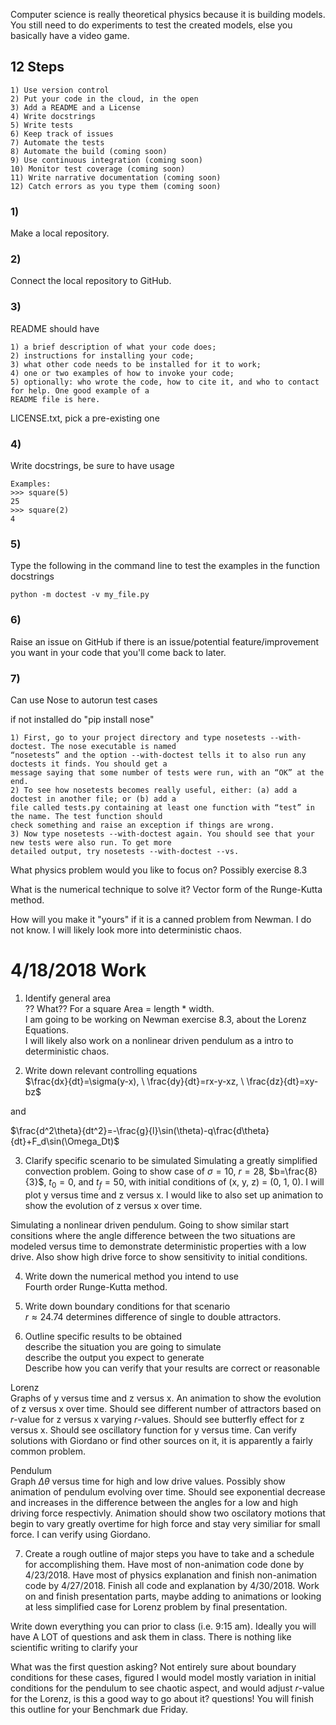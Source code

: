 Computer science is really theoretical physics because it is building models. You still need to do 
experiments to test the created models, else you basically have a video game.


## 12 Steps
    1) Use version control
    2) Put your code in the cloud, in the open
    3) Add a README and a License
    4) Write docstrings
    5) Write tests
    6) Keep track of issues
    7) Automate the tests
    8) Automate the build (coming soon)
    9) Use continuous integration (coming soon)
    10) Monitor test coverage (coming soon)
    11) Write narrative documentation (coming soon)
    12) Catch errors as you type them (coming soon)
    
    
### 1)
Make a local repository.

### 2)
Connect the local repository to GitHub.

### 3)
README should have

    1) a brief description of what your code does;
    2) instructions for installing your code;
    3) what other code needs to be installed for it to work;
    4) one or two examples of how to invoke your code;
    5) optionally: who wrote the code, how to cite it, and who to contact for help. One good example of a 
    README file is here.
    
LICENSE.txt, pick a pre-existing one

### 4)
Write docstrings, be sure to have usage

    Examples:
    >>> square(5)
    25
    >>> square(2)
    4
    

### 5)
Type the following in the command line to test the examples in the function docstrings

    python -m doctest -v my_file.py
    
### 6)
Raise an issue on GitHub if there is an issue/potential feature/improvement you want in your code that you'll come back to later.

### 7)
Can use Nose to autorun test cases

if not installed do "pip install nose"

    1) First, go to your project directory and type nosetests --with-doctest. The nose executable is named 
    “nosetests” and the option --with-doctest tells it to also run any doctests it finds. You should get a
    message saying that some number of tests were run, with an “OK” at the end.
    2) To see how nosetests becomes really useful, either: (a) add a doctest in another file; or (b) add a 
    file called tests.py containing at least one function with “test” in the name. The test function should 
    check something and raise an exception if things are wrong.
    3) Now type nosetests --with-doctest again. You should see that your new tests were also run. To get more
    detailed output, try nosetests --with-doctest --vs.
    
    
    
What physics problem would you like to focus on?
  Possibly exercise 8.3
  
What is the numerical technique to solve it?
  Vector form of the Runge-Kutta method.
  
How will you make it "yours" if it is a canned problem from Newman. 
  I do not know. I will likely look more into deterministic chaos.
 








# 4/18/2018 Work

1) Identify general area  
?? What?? For a square Area = length * width.  
I am going to be working on Newman exercise 8.3, about the Lorenz Equations.   
I will likely also work on a nonlinear driven pendulum as a intro to deterministic chaos.

2) Write down relevant controlling equations  
$\frac{dx}{dt}=\sigma(y-x), \ \frac{dy}{dt}=rx-y-xz, \ \frac{dz}{dt}=xy-bz$

and

$\frac{d^2\theta}{dt^2}=-\frac{g}{l}\sin(\theta)-q\frac{d\theta}{dt}+F_d\sin(\Omega_Dt)$

3) Clarify specific scenario to be simulated
Simulating a greatly simplified convection problem. Going to show case of $\sigma=10$, 
$r=28$, $b=\frac{8}{3}$, $t_0=0$, and $t_f=50$, with initial conditions of (x, y, z) = (0, 1, 0). 
I will plot y versus time and z versus x. I would like to also set up animation to show the evolution
of z versus x over time.

Simulating a nonlinear driven pendulum. Going to show similar start consitions where the angle difference
between the two situations are modeled versus time to demonstrate deterministic properties with a low drive. 
Also show high drive force to show sensitivity to initial conditions.

4) Write down the numerical method you intend to use  
Fourth order Runge-Kutta method.

5) Write down boundary conditions for that scenario  
$r\approx24.74$ determines difference of single to double attractors.

6) Outline specific results to be obtained  
 describe the situation you are going to simulate  
 describe the output you expect to generate  
 Describe how you can verify that your results are correct or reasonable  
 
Lorenz  
Graphs of y versus time and z versus x. An animation to show the evolution of z versus x over time.
Should see different number of attractors based on $r$-value for z versus x varying $r$-values. Should see
butterfly effect for z versus x. Should see oscillatory function for y versus time.
Can verify solutions with Giordano or find other sources on it, it is apparently a fairly common problem.

Pendulum   
Graph $\Delta\theta$ versus time for high and low drive values. Possibly show animation of pendulum 
evolving over time. 
Should see exponential decrease and increases in the difference between the angles 
for a low and high driving force respectivly. Animation should show two oscilatory motions that begin to
vary greatly overtime for high force and stay very similiar for small force.
I can verify using Giordano.




7) Create a rough outline of major steps you have to take and a schedule for accomplishing them.
Have most of non-animation code done by 4/23/2018.
Have most of physics explanation and finish non-animation code by 4/27/2018.
Finish all code and explanation by 4/30/2018.
Work on and finish presentation parts, maybe adding to animations or looking at less simplified case for Lorenz
problem by final presentation.

Write down everything you can prior to class (i.e. 9:15 am). Ideally you will have A LOT of 
questions and ask them in class. There is nothing like scientific writing to clarify your 

What was the first question asking?
Not entirely sure about boundary conditions for these cases, figured I would model mostly variation in initial
conditions for the pendulum to see chaotic aspect, and would adjust $r$-value for the Lorenz, is this a good way to 
go about it?
questions! You will finish this outline for your Benchmark due Friday.
